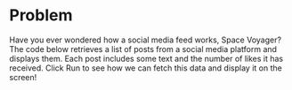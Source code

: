 # Problem
Have you ever wondered how a social media feed works, Space Voyager? The code 
below retrieves a list of posts from a social media platform and displays them. 
Each post includes some text and the number of likes it has received. Click Run 
to see how we can fetch this data and display it on the screen!
